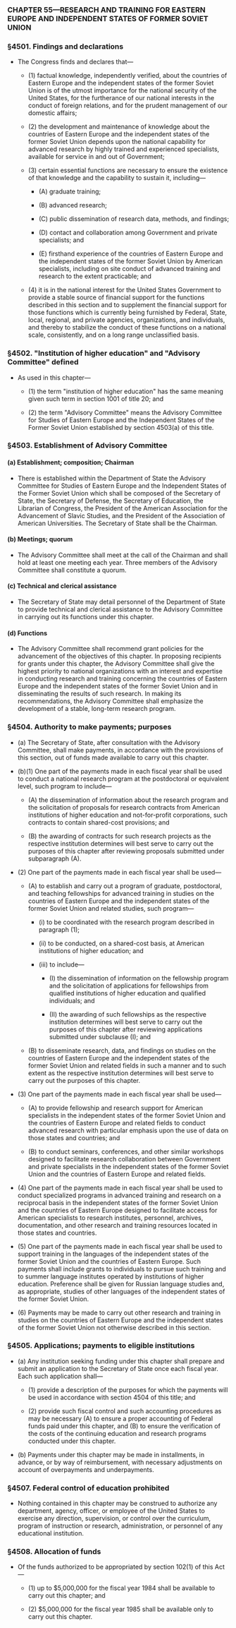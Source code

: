 ### **CHAPTER 55—RESEARCH AND TRAINING FOR EASTERN EUROPE AND INDEPENDENT STATES OF FORMER SOVIET UNION**

### §4501. Findings and declarations
* The Congress finds and declares that—

  * (1) factual knowledge, independently verified, about the countries of Eastern Europe and the independent states of the former Soviet Union is of the utmost importance for the national security of the United States, for the furtherance of our national interests in the conduct of foreign relations, and for the prudent management of our domestic affairs;

  * (2) the development and maintenance of knowledge about the countries of Eastern Europe and the independent states of the former Soviet Union depends upon the national capability for advanced research by highly trained and experienced specialists, available for service in and out of Government;

  * (3) certain essential functions are necessary to ensure the existence of that knowledge and the capability to sustain it, including—

    * (A) graduate training;

    * (B) advanced research;

    * (C) public dissemination of research data, methods, and findings;

    * (D) contact and collaboration among Government and private specialists; and

    * (E) firsthand experience of the countries of Eastern Europe and the independent states of the former Soviet Union by American specialists, including on site conduct of advanced training and research to the extent practicable; and


  * (4) it is in the national interest for the United States Government to provide a stable source of financial support for the functions described in this section and to supplement the financial support for those functions which is currently being furnished by Federal, State, local, regional, and private agencies, organizations, and individuals, and thereby to stabilize the conduct of these functions on a national scale, consistently, and on a long range unclassified basis.

### §4502. "Institution of higher education" and "Advisory Committee" defined
* As used in this chapter—

  * (1) the term "institution of higher education" has the same meaning given such term in section 1001 of title 20; and

  * (2) the term "Advisory Committee" means the Advisory Committee for Studies of Eastern Europe and the Independent States of the Former Soviet Union established by section 4503(a) of this title.

### §4503. Establishment of Advisory Committee
#### (a) Establishment; composition; Chairman
* There is established within the Department of State the Advisory Committee for Studies of Eastern Europe and the Independent States of the Former Soviet Union which shall be composed of the Secretary of State, the Secretary of Defense, the Secretary of Education, the Librarian of Congress, the President of the American Association for the Advancement of Slavic Studies, and the President of the Association of American Universities. The Secretary of State shall be the Chairman.

#### (b) Meetings; quorum
* The Advisory Committee shall meet at the call of the Chairman and shall hold at least one meeting each year. Three members of the Advisory Committee shall constitute a quorum.

#### (c) Technical and clerical assistance
* The Secretary of State may detail personnel of the Department of State to provide technical and clerical assistance to the Advisory Committee in carrying out its functions under this chapter.

#### (d) Functions
* The Advisory Committee shall recommend grant policies for the advancement of the objectives of this chapter. In proposing recipients for grants under this chapter, the Advisory Committee shall give the highest priority to national organizations with an interest and expertise in conducting research and training concerning the countries of Eastern Europe and the independent states of the former Soviet Union and in disseminating the results of such research. In making its recommendations, the Advisory Committee shall emphasize the development of a stable, long-term research program.

### §4504. Authority to make payments; purposes
* (a) The Secretary of State, after consultation with the Advisory Committee, shall make payments, in accordance with the provisions of this section, out of funds made available to carry out this chapter.

* (b)(1) One part of the payments made in each fiscal year shall be used to conduct a national research program at the postdoctoral or equivalent level, such program to include—

  * (A) the dissemination of information about the research program and the solicitation of proposals for research contracts from American institutions of higher education and not-for-profit corporations, such contracts to contain shared-cost provisions; and

  * (B) the awarding of contracts for such research projects as the respective institution determines will best serve to carry out the purposes of this chapter after reviewing proposals submitted under subparagraph (A).


* (2) One part of the payments made in each fiscal year shall be used—

  * (A) to establish and carry out a program of graduate, postdoctoral, and teaching fellowships for advanced training in studies on the countries of Eastern Europe and the independent states of the former Soviet Union and related studies, such program—

    * (i) to be coordinated with the research program described in paragraph (1);

    * (ii) to be conducted, on a shared-cost basis, at American institutions of higher education; and

    * (iii) to include—

      * (I) the dissemination of information on the fellowship program and the solicitation of applications for fellowships from qualified institutions of higher education and qualified individuals; and

      * (II) the awarding of such fellowships as the respective institution determines will best serve to carry out the purposes of this chapter after reviewing applications submitted under subclause (I); and


  * (B) to disseminate research, data, and findings on studies on the countries of Eastern Europe and the independent states of the former Soviet Union and related fields in such a manner and to such extent as the respective institution determines will best serve to carry out the purposes of this chapter.


* (3) One part of the payments made in each fiscal year shall be used—

  * (A) to provide fellowship and research support for American specialists in the independent states of the former Soviet Union and the countries of Eastern Europe and related fields to conduct advanced research with particular emphasis upon the use of data on those states and countries; and

  * (B) to conduct seminars, conferences, and other similar workshops designed to facilitate research collaboration between Government and private specialists in the independent states of the former Soviet Union and the countries of Eastern Europe and related fields.


* (4) One part of the payments made in each fiscal year shall be used to conduct specialized programs in advanced training and research on a reciprocal basis in the independent states of the former Soviet Union and the countries of Eastern Europe designed to facilitate access for American specialists to research institutes, personnel, archives, documentation, and other research and training resources located in those states and countries.

* (5) One part of the payments made in each fiscal year shall be used to support training in the languages of the independent states of the former Soviet Union and the countries of Eastern Europe. Such payments shall include grants to individuals to pursue such training and to summer language institutes operated by institutions of higher education. Preference shall be given for Russian language studies and, as appropriate, studies of other languages of the independent states of the former Soviet Union.

* (6) Payments may be made to carry out other research and training in studies on the countries of Eastern Europe and the independent states of the former Soviet Union not otherwise described in this section.

### §4505. Applications; payments to eligible institutions
* (a) Any institution seeking funding under this chapter shall prepare and submit an application to the Secretary of State once each fiscal year. Each such application shall—

  * (1) provide a description of the purposes for which the payments will be used in accordance with section 4504 of this title; and

  * (2) provide such fiscal control and such accounting procedures as may be necessary (A) to ensure a proper accounting of Federal funds paid under this chapter, and (B) to ensure the verification of the costs of the continuing education and research programs conducted under this chapter.


* (b) Payments under this chapter may be made in installments, in advance, or by way of reimbursement, with necessary adjustments on account of overpayments and underpayments.

### §4507. Federal control of education prohibited
* Nothing contained in this chapter may be construed to authorize any department, agency, officer, or employee of the United States to exercise any direction, supervision, or control over the curriculum, program of instruction or research, administration, or personnel of any educational institution.

### §4508. Allocation of funds
* Of the funds authorized to be appropriated by section 102(1) of this Act—

  * (1) up to $5,000,000 for the fiscal year 1984 shall be available to carry out this chapter; and

  * (2) $5,000,000 for the fiscal year 1985 shall be available only to carry out this chapter.